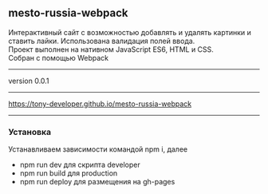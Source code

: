 ## mesto-russia-webpack 
Интерактивный сайт с возможностью добавлять и удалять картинки и ставить лайки.
Использована валидация полей ввода.  
Проект выполнен на нативном JavaScript ES6, НТМL и CSS.    
Cобран с помощью Webpack
*************
version 0.0.1
____________

https://tony-developer.github.io/mesto-russia-webpack
______
### Установка
Устанавливаем зависимости командой npm i, далее
* npm run dev для скрипта developer
* npm run build для production
* npm run deploy для размещения на gh-pages